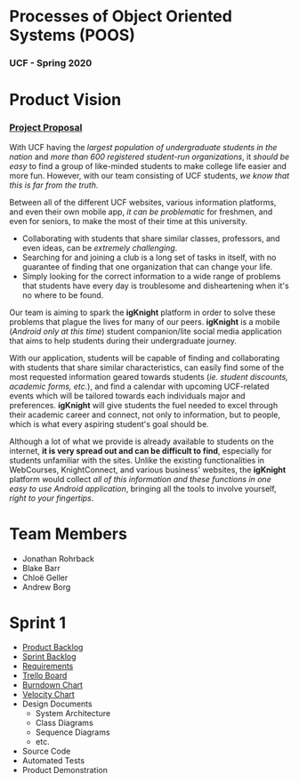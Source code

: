 # Processes of Object Oriented Systems (POOS)
### **UCF - Spring 2020**


# **Product Vision**
### [Project Proposal](https://github.com/h3rmi0n3/COP4331/blob/master/project/ProjectProposal.md)

With UCF having the _largest population of undergraduate students in the nation_ and _more than 600 registered student-run organizations_, it _should be easy_ to find a group of like-minded students to make college life easier and more fun. However, with our team consisting of UCF students, _we know that this is far from the truth_. 

Between all of the different UCF websites, various information platforms, and even their own mobile app, _it can be problematic_ for freshmen, and even for seniors, to make the most of their time at this university. 

- Collaborating with students that share similar classes, professors, and even ideas, can be _extremely challenging_. 
- Searching for and joining a club is a long set of tasks in itself, with no guarantee of finding that one organization that can change your life. 
- Simply looking for the correct information to a wide range of problems that students have every day is troublesome and disheartening when it's no where to be found. 

Our team is aiming to spark the **igKnight** platform in order to solve these problems that plague the lives for many of our peers. **igKnight** is a mobile (_Android only at this time_) student companion/lite social media application that aims to help students during their undergraduate journey. 

With our application, students will be capable of finding and collaborating with students that share similar characteristics, can easily find some of the most requested information geared towards students (_ie. student discounts, academic forms, etc._), and find a calendar with upcoming UCF-related events which will be tailored towards each individuals major and preferences. **igKnight** will give students the fuel needed to excel through their academic career and connect, not only to information, but to people, which is what every aspiring student's goal should be.

Although a lot of what we provide is already available to students on the internet, **it is very spread out and can be difficult to find**, especially for students unfamiliar with the sites. Unlike the existing functionalities in WebCourses, KnightConnect, and various business' websites, the **igKnight** platform would collect _all of this information and these functions in one easy to use Android application_, bringing all the tools to involve yourself, _right to your fingertips_.


# **Team Members**
* Jonathan Rohrback
* Blake Barr
* Chloë Geller
* Andrew Borg

# **Sprint 1**

* [Product Backlog](https://docs.google.com/spreadsheets/d/1ty2KTlg2fVRDivqIOmgyekV0uBfa7Tp6JKKFlXk8cF0/edit?usp=sharing)
* [Sprint Backlog]()
* [Requirements]()
* [Trello Board](https://trello.com/b/0AVoSEkM)
* [Burndown Chart]()
* [Velocity Chart]()
* Design Documents
  * System Architecture
  * Class Diagrams
  * Sequence Diagrams
  * etc.
* Source Code
* Automated Tests
* Product Demonstration
